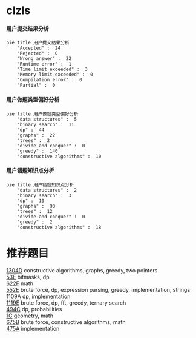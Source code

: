 # clzls

<!-- tabs:start -->



#### **用户提交结果分析**

```mermaid
pie title 用户提交结果分析
    "Accepted" :  24
    "Rejected" :  0
    "Wrong answer" :  22
    "Runtime error" :  1
    "Time limit exceeded" :  3
    "Memory limit exceeded" :  0
    "Compilation error" :  0
    "Partial" :  0
```

#### **用户做题类型偏好分析**

```mermaid
pie title 用户做题类型偏好分析
    "data structures" :  5
    "binary search" :  11
    "dp" :  44
    "graphs" :  22
    "trees" :  2
    "divide and conquer" :  0
    "greedy" :  140
    "constructive algorithms" :  10
```
#### **用户错题知识点分析**

```mermaid
pie title 用户错题知识点分析
    "data structures" :  2
    "binary search" :  3
    "dp" :  10
    "graphs" :  90
    "trees" :  12
    "divide and conquer" :  0
    "greedy" :  2
    "constructive algorithms" :  18
```



<!-- tabs:end -->
# 推荐题目
[1304D](https://codeforces.com/contest/1304/problem/D)		constructive algorithms,
                        graphs,
                        greedy,
                        two pointers		  
[53E](https://codeforces.com/contest/53/problem/E)		bitmasks,
                        dp		  
[622F](https://codeforces.com/contest/622/problem/F)		math		  
[552E](https://codeforces.com/contest/552/problem/E)		brute force,
                        dp,
                        expression parsing,
                        greedy,
                        implementation,
                        strings		  
[1109A](https://codeforces.com/contest/1109/problem/A)		dp,
                        implementation		  
[1119E](https://codeforces.com/contest/1119/problem/E)		brute force,
                        dp,
                        fft,
                        greedy,
                        ternary search		  
[494C](https://codeforces.com/contest/494/problem/C)		dp,
                        probabilities		  
[1C](https://codeforces.com/contest/1/problem/C)		geometry,
                        math		  
[675B](https://codeforces.com/contest/675/problem/B)		brute force,
                        constructive algorithms,
                        math		  
[475A](https://codeforces.com/contest/475/problem/A)		implementation		  
